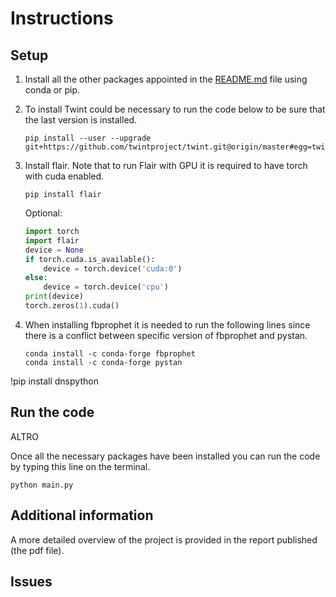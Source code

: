 # Instructions

## Setup

1. Install all the other packages appointed in the [README.md](https://github.com/EdoardoGruppi/AMLS_assignment20_21/blob/main/README.md) file using conda or pip.
2. To install Twint could be necessary to run the code below to be sure that the last version is installed.
   ```
   pip install --user --upgrade git+https://github.com/twintproject/twint.git@origin/master#egg=twint
   ```
3. Install flair. Note that to run Flair with GPU it is required to have torch with cuda enabled.

   ```
   pip install flair
   ```

   Optional:

   ```python
   import torch
   import flair
   device = None
   if torch.cuda.is_available():
       device = torch.device('cuda:0')
   else:
       device = torch.device('cpu')
   print(device)
   torch.zeros(1).cuda()
   ```

4. When installing fbprophet it is needed to run the following lines since there is a conflict between specific version of fbprophet and pystan.
   ```
   conda install -c conda-forge fbprophet
   conda install -c conda-forge pystan
   ```
!pip install dnspython
## Run the code

ALTRO

Once all the necessary packages have been installed you can run the code by typing this line on the terminal.

```
python main.py
```

## Additional information

A more detailed overview of the project is provided in the report published (the pdf file).

## Issues

